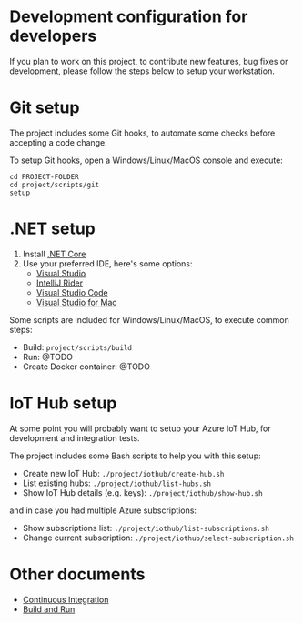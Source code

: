 Development configuration for developers
========================================

If you plan to work on this project, to contribute new features, bug fixes or development, please
follow the steps below to setup your workstation.

Git setup
=========

The project includes some Git hooks, to automate some checks before accepting a code change.

To setup Git hooks, open a Windows/Linux/MacOS console and execute:

```
cd PROJECT-FOLDER
cd project/scripts/git
setup
```

.NET setup
==========

1. Install [.NET Core](https://dotnet.github.io/)
2. Use your preferred IDE, here's some options:
   * [Visual Studio](https://www.visualstudio.com/)
   * [IntelliJ Rider](https://www.jetbrains.com/rider) 
   * [Visual Studio Code](https://code.visualstudio.com/)
   * [Visual Studio for Mac](https://www.visualstudio.com/vs/visual-studio-mac)
   
Some scripts are included for Windows/Linux/MacOS, to execute common steps:

* Build: `project/scripts/build`
* Run: @TODO
* Create Docker container: @TODO

IoT Hub setup
=============

At some point you will probably want to setup your Azure IoT Hub, for development and integration tests.

The project includes some Bash scripts to help you with this setup:

* Create new IoT Hub: `./project/iothub/create-hub.sh`
* List existing hubs: `./project/iothub/list-hubs.sh`
* Show IoT Hub details (e.g. keys): `./project/iothub/show-hub.sh`

and in case you had multiple Azure subscriptions:

* Show subscriptions list: `./project/iothub/list-subscriptions.sh`
* Change current subscription: `./project/iothub/select-subscription.sh`

Other documents
===============

* [Continuous Integration](CI.md)
* [Build and Run](BUILD.md)
